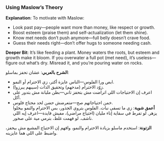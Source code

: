 ### Using Maslow’s Theory

**Explanation**: To motivate with Maslow:

- Look past pay—people want more than money, like respect or growth.
- Boost esteem (praise them) and self-actualization (let them shine).
- Know met needs don’t push anymore—full belly doesn’t crave food.
- Guess their needs right—don’t offer hugs to someone needing cash.

**Deeper Bit**: It’s like feeding a plant. Money waters the roots, but esteem and growth make it bloom. If you overwater a full pot (met need), it’s useless—figure out what’s dry. Misread it, and you’re pouring water on rocks.

**الشرح بالعربي**: عشان تحفز بماسلو:

- ابص ورا الفلوس—الناس عايزة أكتر، زي الاحترام أو النمو.
- زوّد الاحترام (مدحهم) وتحقيق الذات (سيبهم يبرزوا).
- اعرف إن الاحتياجات اللي اتراضت مش بتحفز تاني—بطن مليانة مش بتدور على أكل.
- خمن احتياجاتهم صح—متعرضش حضن لحد محتاج فلوس.  
    **أعمق شوية**: زي ما تسقي نبات. الفلوس بتروي الجذور، بس الاحترام والنمو بيخلوا يزهر. لو تفرط في سقاية إناء مليان (احتياج مراضي)، مفيش فايدة—اعرف إيه اللي ناشف. لو فهمت غلط، بترمي مية على صخور.

**الزتونة**: استخدم ماسلو بزيادة الاحترام والنمو، وافهم إن الاحتياج المشبع مش بيحفز، واضبط على اللي هما عايزينه.